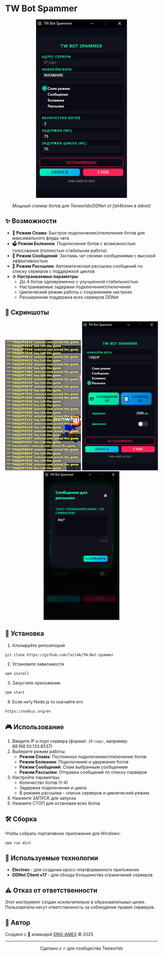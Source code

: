 # TW Bot Spammer

<p align="center">
  <img src="screenshots/main.png" alt="TW Bot Spammer Interface" width="300">
</p>

<p align="center">
  <em>Мощный спамер ботов для Teeworlds/DDNet от fail4k(ник в ddnet)</em>
</p>

## ✨ Возможности

- 🔄 **Режим Спама**: Быстрое подключение/отключение ботов для максимального флуда чата
- 🗳️ **Режим Болванки**: Подключение ботов с возможностью голосования (полностью стабильная работа)
- 💬 **Режим Сообщений**: Заспамь чат своими сообщениями с высокой эффективностью
- 📨 **Режим Рассылки**: Автоматическая рассылка сообщений по списку серверов с поддержкой циклов
- ⚙️ **Настраиваемые параметры**:
  - До 4 ботов одновременно с улучшенной стабильностью
  - Настраиваемые задержки подключения/отключения
  - Циклический режим работы с сохранением настроек
  - Расширенная поддержка всех серверов DDNet

## 📸 Скриншоты

<p align="center">
  <img src="screenshots/spam_mode.png" alt="Режим Спама" width="250">
  <img src="screenshots/rasilka.png" alt="main" width="250">
  <img src="screenshots/bolvanka.png" alt="сообщения для рассылки" width="250">
</p>

## 🚀 Установка

1. Клонируйте репозиторий

```bash
git clone https://github.com/fail4k/TW-Bot-Spammer
```

2. Установите зависимости

```bash
npm install
```

3. Запустите приложение

```bash
npm start
```

4. Если нету Node.js то скачайте его
```
https://nodejs.org/en
```

## 🎮 Использование

1. Введите IP и порт сервера (формат: `IP:порт`, например: 88.198.50.133:8537)
2. Выберите режим работы:
   - **Режим Спама**: Постоянное подключение/отключение ботов
   - **Режим Болванки**: Подключение и удержание ботов
   - **Режим Сообщений**: Спам выбранным сообщением
   - **Режим Рассылки**: Отправка сообщений по списку серверов
3. Настройте параметры:
   - Количество ботов (1-4)
   - Задержка подключения и цикла
   - В режиме рассылки - список серверов и циклический режим
4. Нажмите ЗАПУСК для запуска
5. Нажмите СТОП для остановки всех ботов

## 🛠️ Сборка

Чтобы собрать портативное приложение для Windows:

```bash
npm run dist
```

## 📝 Используемые технологии

- **Electron** - для создания кросс-платформенного приложения
- **DDNet Client v17** - для обхода большинства ограничений серверов

## ⚠️ Отказ от ответственности

Этот инструмент создан исключительно в образовательных целях. Пользователи несут ответственность за соблюдение правил серверов.

## 👥 Автор

Создано с 💚 командой [DNG-AMES](https://t.me/dng_Ames) © 2025

---

<p align="center">
  Сделано с 🔥 для сообщества Teeworlds
</p>
